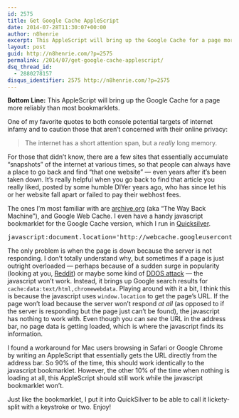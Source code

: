```yaml
---
id: 2575
title: Get Google Cache AppleScript
date: 2014-07-28T11:30:07+00:00
author: n8henrie
excerpt: This AppleScript will bring up the Google Cache for a page more reliably than most bookmarklets.
layout: post
guid: http://n8henrie.com/?p=2575
permalink: /2014/07/get-google-cache-applescript/
dsq_thread_id:
  - 2880278157
disqus_identifier: 2575 http://n8henrie.com/?p=2575
---
```

**Bottom Line:** This AppleScript will bring up the Google Cache for a page more reliably than most bookmarklets.<!--more-->

One of my favorite quotes to both console potential targets of internet infamy and to caution those that aren&#8217;t concerned with their online privacy:

> The internet has a short attention span, but a _really_ long memory.

For those that didn&#8217;t know, there are a few sites that essentially accumulate &#8220;snapshots&#8221; of the internet at various times, so that people can always have a place to go back and find &#8220;that one website&#8221; &#8212; even years after it&#8217;s been taken down. It&#8217;s really helpful when you go back to find that article you really liked, posted by some humble DIYer years ago, who has since let his or her website fall apart or failed to pay their webhost fees.

The ones I&#8217;m most familiar with are <a target="_blank" href="https://www.archive.org/" title="Internet Archive: Digital Library of Free Books, Movies, Music ...">archive.org</a> (aka &#8220;The Way Back Machine&#8221;), and Google Web Cache. I even have a handy javascript bookmarklet for the Google Cache version, which I run in <a target="_blank" href="http://qsapp.com/" title="Quicksilver — Mac OS X at your Fingertips">Quicksilver</a>. 

<pre>javascript:document.location='http://webcache.googleusercontent.com/search?q=cache:'+escape(window.location);
</pre>

The only problem is when the page is down because the server is not responding. I don&#8217;t totally understand why, but sometimes if a page is just outright overloaded &#8212; perhaps because of a sudden surge in popularity (looking at you, <a target="_blank" href="http://www.reddit.com/" title="reddit: the front page of the internet">Reddit</a>) or maybe some kind of <a target="_blank" href="http://en.wikipedia.org/wiki/Denial-of-service_attack" title="Denial-of-service attack - Wikipedia, the free encyclopedia">DDOS attack</a> &#8212; the javascript won&#8217;t work. Instead, it brings up Google search results for `cache:data:text/html,chromewebdata`. Playing around with it a bit, I think this is because the javascript uses `window.location` to get the page&#8217;s URL. If the page won&#8217;t load because the server won&#8217;t respond _at all_ (as opposed to if the server is responding but the page just can&#8217;t be found), the javascript has nothing to work with. Even though you can _see_ the URL in the address bar, no page data is getting loaded, which is where the javascript finds its information.

I found a workaround for Mac users browsing in Safari or Google Chrome by writing an AppleScript that essentially gets the URL directly from the address bar. So 90% of the time, this should work identically to the javascript bookmarklet. However, the other 10% of the time when nothing is loading at all, this AppleScript should still work while the javascript bookmarklet won&#8217;t.

Just like the bookmarklet, I put it into QuickSilver to be able to call it lickety-split with a keystroke or two. Enjoy!